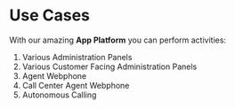 # Use Cases

With our amazing **App Platform** you can perform activities:

1. Various Administration Panels
2. Various Customer Facing Administration Panels
3. Agent Webphone
4. Call Center Agent Webphone
5. Autonomous Calling
